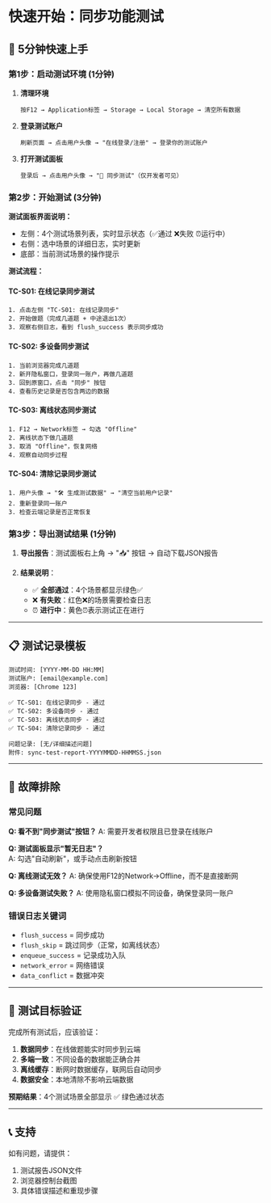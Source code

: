 # 快速开始：同步功能测试

## 🚀 5分钟快速上手

### 第1步：启动测试环境 (1分钟)

1. **清理环境**
   ```
   按F12 → Application标签 → Storage → Local Storage → 清空所有数据
   ```

2. **登录测试账户**
   ```
   刷新页面 → 点击用户头像 → "在线登录/注册" → 登录你的测试账户
   ```

3. **打开测试面板**
   ```
   登录后 → 点击用户头像 → "🔄 同步测试"（仅开发者可见）
   ```

### 第2步：开始测试 (3分钟)

**测试面板界面说明：**
- 左侧：4个测试场景列表，实时显示状态（✅通过 ❌失败 ⏰运行中）
- 右侧：选中场景的详细日志，实时更新
- 底部：当前测试场景的操作提示

**测试流程：**

#### TC-S01: 在线记录同步测试
```
1. 点击左侧 "TC-S01: 在线记录同步"
2. 开始做题（完成几道题 + 中途退出1次）
3. 观察右侧日志，看到 flush_success 表示同步成功
```

#### TC-S02: 多设备同步测试  
```
1. 当前浏览器完成几道题
2. 新开隐私窗口，登录同一账户，再做几道题
3. 回到原窗口，点击 "同步" 按钮
4. 查看历史记录是否包含两边的数据
```

#### TC-S03: 离线状态同步测试
```
1. F12 → Network标签 → 勾选 "Offline"
2. 离线状态下做几道题
3. 取消 "Offline"，恢复网络
4. 观察自动同步过程
```

#### TC-S04: 清除记录同步测试
```
1. 用户头像 → "🛠️ 生成测试数据" → "清空当前用户记录"
2. 重新登录同一账户
3. 检查云端记录是否正常恢复
```

### 第3步：导出测试结果 (1分钟)

1. **导出报告**：测试面板右上角 → "📥" 按钮 → 自动下载JSON报告

2. **结果说明**：
   - ✅ **全部通过**：4个场景都显示绿色✅
   - ❌ **有失败**：红色❌的场景需要检查日志
   - ⏰ **进行中**：黄色⏰表示测试正在进行

---

## 📋 测试记录模板

```
测试时间: [YYYY-MM-DD HH:MM]
测试账户: [email@example.com]
浏览器: [Chrome 123]

✅ TC-S01: 在线记录同步 - 通过
✅ TC-S02: 多设备同步 - 通过  
✅ TC-S03: 离线状态同步 - 通过
✅ TC-S04: 清除记录同步 - 通过

问题记录: [无/详细描述问题]
附件: sync-test-report-YYYYMMDD-HHMMSS.json
```

---

## 🔧 故障排除

### 常见问题

**Q: 看不到"同步测试"按钮？**
A: 需要开发者权限且已登录在线账户

**Q: 测试面板显示"暂无日志"？**  
A: 勾选"自动刷新"，或手动点击刷新按钮

**Q: 离线测试无效？**
A: 确保使用F12的Network→Offline，而不是直接断网

**Q: 多设备测试失败？**
A: 使用隐私窗口模拟不同设备，确保登录同一账户

### 错误日志关键词

- `flush_success` = 同步成功
- `flush_skip` = 跳过同步（正常，如离线状态）  
- `enqueue_success` = 记录成功入队
- `network_error` = 网络错误
- `data_conflict` = 数据冲突

---

## 🎯 测试目标验证

完成所有测试后，应该验证：

1. **数据同步**：在线做题能实时同步到云端
2. **多端一致**：不同设备的数据能正确合并
3. **离线缓存**：断网时数据缓存，联网后自动同步
4. **数据安全**：本地清除不影响云端数据

**预期结果**：4个测试场景全部显示 ✅ 绿色通过状态

---

## 📞 支持

如有问题，请提供：
1. 测试报告JSON文件
2. 浏览器控制台截图
3. 具体错误描述和重现步骤
